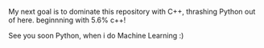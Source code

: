 My next goal is to dominate this repository with C++, thrashing Python out of here.
beginnning with 5.6% c++!

See you soon Python, when i do Machine Learning :)
